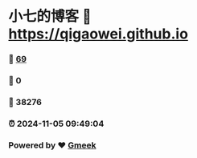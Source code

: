 # 小七的博客 :link: https://qigaowei.github.io 
### :page_facing_up: [69](https://qigaowei.github.io/tag.html) 
### :speech_balloon: 0 
### :hibiscus: 38276 
### :alarm_clock: 2024-11-05 09:49:04 
### Powered by :heart: [Gmeek](https://github.com/Meekdai/Gmeek)
